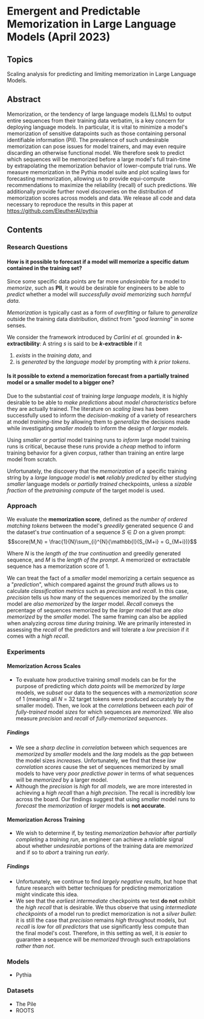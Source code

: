 # Emergent and Predictable Memorization in Large Language Models (April 2023)

## Topics
Scaling analysis for predicting and limiting memorization in Large Language Models.

## Abstract
Memorization, or the tendency of large language models (LLMs) to output entire sequences from their training data verbatim, is a key concern for deploying language models.
In particular, it is vital to minimize a model's memorization of sensitive datapoints such as those containing personal identifiable information (PII).
The prevalence of such undesirable memorization can pose issues for model trainers, and may even require discarding an otherwise functional model.
We therefore seek to predict which sequences will be memorized before a large model's full train-time by extrapolating the memorization behavior of lower-compute trial runs.
We measure memorization in the Pythia model suite and plot scaling laws for forecasting memorization, allowing us to provide equi-compute recommendations to maximize the reliability (recall) of such predictions.
We additionally provide further novel discoveries on the distribution of memorization scores across models and data.
We release all code and data necessary to reproduce the results in this paper at https://github.com/EleutherAI/pythia

## Contents

### Research Questions

#### How is it possible to forecast if a model will memorize a specific datum contained in the training set?

Since some specific data points are far more *undesirable* for a model to *memorize*, such as **PII**, it would be desirable for engineers to be able to *predict* whether a model will *successfully avoid memorizing* such *harmful data*.

*Memorization* is typically cast as a form of *overfitting* or failure to *generalize* outside the training data distribution, distinct from "*good learning*" in some senses.

We consider the framework introduced by *Carlini et al.* grounded in **$k$-extractibility**: 
A string $s$ is said to be **$k$-extractible** if it
1) *exists* in the *training data*, and 
2) is *generated* by the *language model* by prompting with $k$ *prior tokens*.

#### Is it possible to extend a memorization forecast from a partially trained model or a smaller model to a bigger one?

Due to the substantial *cost* of training *large language models*, it is highly desirable to be able to *make predictions* about *model characteristics* before they are actually trained.
The literature on *scaling laws* has been successfully used to inform the *decision-making* of a variety of researchers at model *training-time* by allowing them to *generalize* the decisions made while investigating *smaller models* to inform the design of *larger models*.

Using *smaller* or *partial* model training runs to *inform* large model training runs is critical, because these runs provide a *cheap* method to inform training behavior for a given *corpus*, rather than training an entire large model from scratch.

Unfortunately, the discovery that the *memorization* of a specific training string by a *large language model* is **not** *reliably predicted* by either studying *smaller* language models or *partially trained* checkpoints, unless a *sizable fraction* of the *pretraining compute* of the target model is used.

### Approach

We evaluate the **memorization score**, defined as the *number of ordered matching tokens* between the model's *greedily* generated sequence $G$ and the dataset's *true* continuation of a sequence $S \in D$ on a given prompt:
$$score(M,N) = \frac{1}{N}\sum_{i}^{N}{\mathbb{I}(S_{M+i} = G_{M+i})}$$

Where $N$ is the *length of the true continuation* and greedily generated sequence, and $M$ is the *length of the prompt*.
A memorized or extractable sequence has a memorization score of 1.

We can treat the fact of a *smaller* model memorizing a certain sequence as a "*prediction*", which compared against the *ground truth* allows us to calculate *classification metrics* such as *precision* and *recall*.
In this case, *precision* tells us how many of the sequences memorized by the *smaller* model are *also memorized* by the *larger* model.
*Recall* conveys the percentage of sequences memorized by the *larger* model that are *also memorized* by the *smaller* model.
The same framing can also be applied when analyzing *across time during training*.
We are primarily interested in assessing the *recall* of the predictors and will tolerate a *low precision* if it comes with a *high recall*.

### Experiments

#### Memorization Across Scales

- To evaluate how productive training *small* models can be for the purpose of predicting which *data points* will be *memorized* by *large* models, we *subset* our data to the sequences with a *memorization score* of 1 (meaning all $N$ = 32 target tokens were produced accurately by the smaller model). 
Then, we look at the *correlations* between each *pair* of *fully-trained* model *sizes* for which sequences are *memorized*.
We also measure *precision* and *recall* of *fully-memorized sequences*.
##### Findings
- We see a *sharp decline* in *correlation* between which sequences are *memorized* by *smaller* models and the *larg* models as the *gap* between the model sizes *increases*.
Unfortunately, we find that these *low correlation scores* cause the set of sequences memorized by small models to have very *poor predictive power* in terms of what sequences will be *memorized* by a larger model.  
- Although the *precision* is *high* for *all models*, we are more interested in achieving a *high recall* than a *high precision*.
The recall is incredibly low across the board.
Our findings suggest that using *smaller* model runs to *forecast* the *memorization* of *larger* models is **not accurate**.

#### Memorization Across Training

- We wish to determine if, by testing *memorization behavior* after *partially completing* a *training run*, an engineer can achieve a *reliable* signal about whether *undesirable* portions of the training data are *memorized* and if so to *abort* a training run *early*.
##### Findings
- Unfortunately, we continue to find *largely negative results*, but hope that future research with better techniques for predicting memorization might vindicate this idea.
- We see that the *earliest* *intermediate* checkpoints we test **do not** exhibit the *high recall* that is desirable.
We thus observe that using *intermediate checkpoints* of a model run to predict memorization is not a *silver bullet*: it is still the case that *precision* remains *high* throughout models, but *recall* is *low* for *all predictors* that use significantly less compute than the final model's cost.
Therefore, in this setting as well, it is *easier* to guarantee a sequence will be *memorized* through such extrapolations *rather than not*.

### Models

- Pythia

### Datasets

- The Pile
- ROOTS
